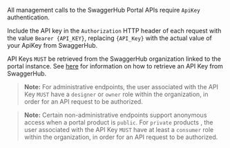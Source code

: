  All management calls to the SwaggerHub Portal APIs require `ApiKey` authentication.

Include the API key in the `Authorization` HTTP header of each request with the value `Bearer {API_KEY}`, replacing `{API_Key}` with the actual value of your ApiKey from SwaggerHub.

API Keys `MUST` be retrieved from the SwaggerHub organization linked to the portal instance. See [here](https://support.smartbear.com/swaggerhub/docs/account/sbid-account-settings.html) for information on how to retrieve an API Key from SwaggerHub.

> **Note:** For administrative endpoints, the user associated with the API Key `MUST` have a `designer` or `owner` role within the organization, in order for an API request to be authorized.

> **Note:** Certain non-administrative endpoints support anonymous access when a portal product is `public`. For `private` products , the user associated with the API Key `MUST` have at least a `consumer` role within the organization, in order for an API request to be authorized. 